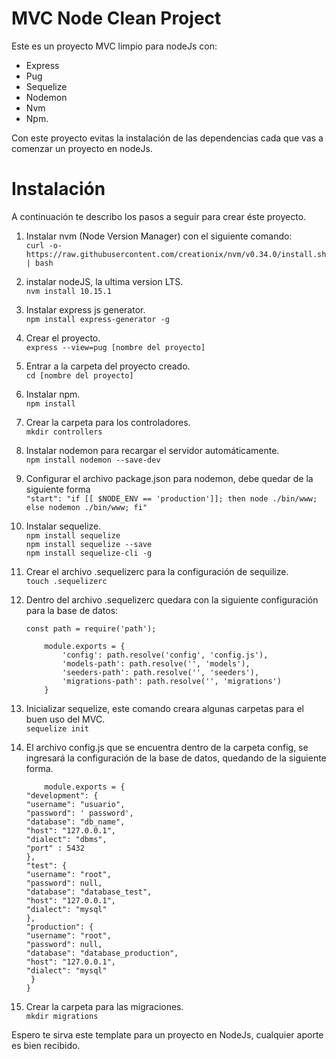 # MVC Node Clean Project
Este es un proyecto MVC limpio para nodeJs con:   
* Express
* Pug
* Sequelize
* Nodemon
* Nvm 
* Npm.   

Con este proyecto evitas la instalación de las dependencias cada que vas a comenzar un proyecto en nodeJs.  

# Instalación

A continuación te describo los pasos a seguir para crear éste proyecto.

1. Instalar nvm (Node Version Manager) con el siguiente comando:   
    `curl -o- https://raw.githubusercontent.com/creationix/nvm/v0.34.0/install.sh | bash`   

2. instalar nodeJS, la ultima version LTS.   
    `nvm install 10.15.1`   

3. Instalar express js generator.   
    `npm install express-generator -g`

4. Crear el proyecto.   
    `express --view=pug [nombre del proyecto]`

5. Entrar a la carpeta del proyecto creado.   
    `cd [nombre del proyecto]`

6. Instalar npm.   
    `npm install`

7. Crear la carpeta para los controladores.   
    `mkdir controllers`

8. Instalar nodemon para recargar el servidor automáticamente.   
    `npm install nodemon --save-dev`

9. Configurar el archivo package.json para nodemon, debe quedar de la siguiente forma   
    `"start": "if [[ $NODE_ENV == 'production']]; then node ./bin/www; else nodemon ./bin/www; fi"`

10. Instalar sequelize.   
    `npm install sequelize`   
    `npm install sequelize --save`   
    `npm install sequelize-cli -g`   

11. Crear el archivo .sequelizerc para la configuración de sequilize.   
    `touch .sequelizerc`   

12. Dentro del archivo .sequelizerc quedara con la siguiente configuración para la base de datos:   
    ```
    const path = require('path');

	    module.exports = {
		    'config': path.resolve('config', 'config.js'),
		    'models-path': path.resolve('', 'models'),
		    'seeders-path': path.resolve('', 'seeders'),
		    'migrations-path': path.resolve('', 'migrations')
	    }
    ```   

13. Inicializar sequelize, este comando creara algunas carpetas para el buen uso del MVC.   
    `sequelize init`

14. El archivo config.js que se encuentra dentro de la carpeta config, se ingresará la configuración de la base de datos, quedando de la siguiente forma.   
    ```
        module.exports = {
    "development": {
    "username": "usuario",
    "password": ' password',
    "database": "db_name",
    "host": "127.0.0.1",
    "dialect": "dbms",
    "port" : 5432
    },
    "test": {
    "username": "root",
    "password": null,
    "database": "database_test",
    "host": "127.0.0.1",
    "dialect": "mysql"
    },
    "production": {
    "username": "root",
    "password": null,
    "database": "database_production",
    "host": "127.0.0.1",
    "dialect": "mysql"
     }
    }
    ```   

15. Crear la carpeta para las migraciones.   
    `mkdir migrations`   

Espero te sirva este template para un proyecto en NodeJs, cualquier aporte es bien recibido.




